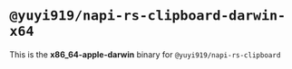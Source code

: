 # `@yuyi919/napi-rs-clipboard-darwin-x64`

This is the **x86_64-apple-darwin** binary for `@yuyi919/napi-rs-clipboard`
